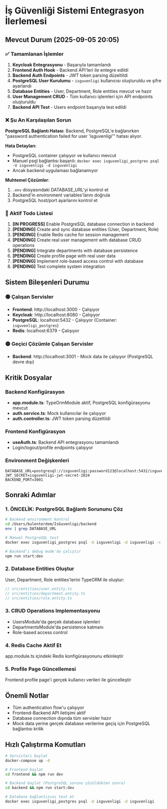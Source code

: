 # İş Güvenliği Sistemi Entegrasyon İlerlemesi

## Mevcut Durum (2025-09-05 20:05)

### ✅ Tamamlanan İşlemler
1. **Keycloak Entegrasyonu** - Başarıyla tamamlandı
2. **Frontend Auth Hook** - Backend API'leri ile entegre edildi
3. **Backend Auth Endpoints** - JWT token parsing düzeltildi
4. **PostgreSQL User Kurulumu** - `isguvenligi` kullanıcısı oluşturuldu ve şifre ayarlandı
5. **Database Entities** - User, Department, Role entities mevcut ve hazır
6. **User Management CRUD** - Tüm kullanıcı işlemleri için API endpoints oluşturuldu
7. **Backend API Test** - Users endpoint başarıyla test edildi

### ❌ Şu An Karşılaşılan Sorun
**PostgreSQL Bağlantı Hatası**: Backend, PostgreSQL'e bağlanırken "password authentication failed for user 'isguvenligi'" hatası alıyor.

**Hata Detayları**:
- PostgreSQL container çalışıyor ve kullanıcı mevcut
- Manuel psql bağlantısı başarılı: `docker exec isguvenligi_postgres psql -U isguvenligi -d isguvenligi`
- Ancak backend uygulaması bağlanamıyor

**Muhtemel Çözümler**:
1. `.env` dosyasındaki DATABASE_URL'yi kontrol et
2. Backend'in environment variables'larını doğrula
3. PostgreSQL host/port ayarlarını kontrol et

### 📝 Aktif Todo Listesi
1. **[IN PROGRESS]** Enable PostgreSQL database connection in backend
2. **[PENDING]** Create and sync database entities (User, Department, Role)  
3. **[PENDING]** Enable Redis cache for session management
4. **[PENDING]** Create real user management with database CRUD operations
5. **[PENDING]** Integrate departments with database persistence
6. **[PENDING]** Create profile page with real user data
7. **[PENDING]** Implement role-based access control with database
8. **[PENDING]** Test complete system integration

## Sistem Bileşenleri Durumu

### 🟢 Çalışan Servisler
- **Frontend**: http://localhost:3000 - Çalışıyor
- **Keycloak**: http://localhost:8080 - Çalışıyor  
- **PostgreSQL**: localhost:5432 - Çalışıyor (Container: `isguvenligi_postgres`)
- **Redis**: localhost:6379 - Çalışıyor

### 🟡 Geçici Çözümle Çalışan Servisler
- **Backend**: http://localhost:3001 - Mock data ile çalışıyor (PostgreSQL devre dışı)

## Kritik Dosyalar

### Backend Konfigürasyon
- **app.module.ts**: TypeOrmModule aktif, PostgreSQL konfigürasyonu mevcut
- **auth.service.ts**: Mock kullanıcılar ile çalışıyor
- **auth.controller.ts**: JWT token parsing düzeltildi

### Frontend Konfigürasyon  
- **useAuth.ts**: Backend API entegrasyonu tamamlandı
- Login/logout/profile endpoints çalışıyor

### Environment Değişkenleri
```env
DATABASE_URL=postgresql://isguvenligi:password123@localhost:5432/isguvenligi
JWT_SECRET=isguvenligi-jwt-secret-2024
BACKEND_PORT=3001
```

## Sonraki Adımlar

### 1. ÖNCELİK: PostgreSQL Bağlantı Sorununu Çöz
```bash
# Backend environment kontrol
cd /Users/bulenterdem/IsGuvenligi/backend
env | grep DATABASE_URL

# Manuel PostgreSQL test
docker exec isguvenligi_postgres psql -U isguvenligi -d isguvenligi -c "SELECT version();"

# Backend'i debug mode'da çalıştır
npm run start:dev
```

### 2. Database Entities Oluştur
User, Department, Role entities'lerini TypeORM ile oluştur:
```typescript
// src/entities/user.entity.ts
// src/entities/department.entity.ts  
// src/entities/role.entity.ts
```

### 3. CRUD Operations Implementasyonu
- UsersModule'da gerçek database işlemleri
- DepartmentsModule'da persistence katmanı
- Role-based access control

### 4. Redis Cache Aktif Et
app.module.ts içindeki Redis konfigürasyonunu etkinleştir

### 5. Profile Page Güncellemesi
Frontend profile page'i gerçek kullanıcı verileri ile güncelleştir

## Önemli Notlar
- Tüm authentication flow'u çalışıyor
- Frontend-Backend API iletişimi aktif
- Database connection dışında tüm servisler hazır
- Mock data yerine gerçek database verilerine geçiş için PostgreSQL bağlantısı kritik

## Hızlı Çalıştırma Komutları
```bash
# Servisleri başlat
docker-compose up -d

# Frontend başlat  
cd frontend && npm run dev

# Backend başlat (PostgreSQL sorunu çözüldükten sonra)
cd backend && npm run start:dev

# Database bağlantısını test et
docker exec isguvenligi_postgres psql -U isguvenligi -d isguvenligi
```